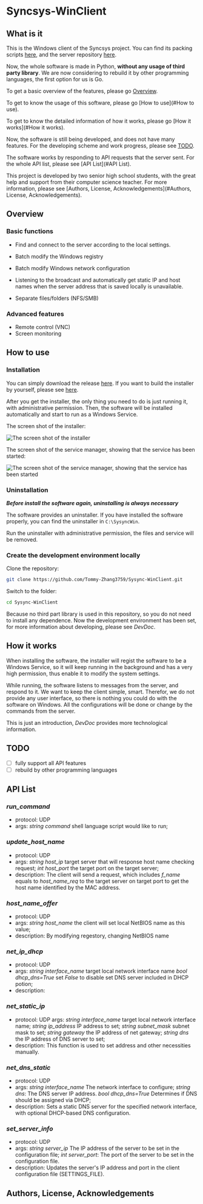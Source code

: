 # Syncsys-WinClient

## What is it

This is the Windows client of the Syncsys project. You can find its packing scripts [here](https://github.com/PelerYuan/Sysync-WinClient-Installer), and the server repository [here](https://github.com/Tommy-Zhang3759/Sysync-ConfigServer). 

Now, the whole software is made in Python, **without any usage of third party library**. We are now considering to rebuild it by other programming languages, the first option for us is Go.

To get a basic overview of the features, please go [Overview](#Overview).

To get to know the usage of this software, please go [How to use](#How to use).

To get to know the detailed information of how it works, please go [How it works](#How it works).

Now, the software is still being developed, and does not have many features. For the developing scheme and work progress, please see [TODO](#TODO).

The software works by responding to API requests that the server sent. For the whole API list, please see [API List](#API List).

This project is developed by two senior high school students, with the great help and support from their computer science teacher. For more information, please see [Authors, License, Acknowledgements](#Authors, License, Acknowledgements).

## Overview

### Basic functions

- Find and connect to the server according to the local settings.

- Batch modify the Windows registry
- Batch modify Windows network configuration
- Listening to the broadcast and automatically get static IP and host names when the server address that is saved locally is unavailable.
- Separate files/folders (NFS/SMB)

### Advanced features

- Remote control (VNC)
- Screen monitoring

## How to use

### Installation

You can simply download the release [here](https://github.com/PelerYuan/Sysync-WinClient-Installer/releases). If you want to build the installer by yourself, please see [here](https://github.com/PelerYuan/Sysync-WinClient-Installer).

After you get the installer, the only thing you need to do is just running it, with administrative permission. Then, the software will be installed automatically and start to run as a Windows Service.

The screen shot of the installer:

![The screen shot of the installer](res/install_page.png) 

The screen shot of the service manager, showing that the service has been started:

![The screen shot of the service manager, showing that the service has been started](res/service.png)

### Uninstallation

***Before install the software again, uninstalling is always necessary***

The software provides an uninstaller. If you have installed the software properly, you can find the uninstaller in `C:\SysyncWin`.

Run the uninstaller with administrative permission, the files and service will be removed.

### Create the development environment locally

Clone the repository:

```bash
git clone https://github.com/Tommy-Zhang3759/Sysync-WinClient.git
```

Switch to the folder:

```bash
cd Sysync-WinClient 
```

Because no third part library is used in this repository, so you do not need to install any dependence. Now the development environment has been set, for more information about developing, please see *DevDoc*.

## How it works

When installing the software, the installer will regist the software to be a Windows Service, so it will keep running in the background and has a very high permission, thus enable it to modify the system settings.

While running, the software listens to messages from the server, and respond to it. We want to keep the client simple, smart. Therefor, we do not provide any user interface, so there is nothing you could do with the software on Windows. All the configurations will be done or change by the commands from the server.

This is just an introduction, *DevDoc* provides more technological information.

## TODO

- [ ] fully support all API features
- [ ] rebuild by other programming languages

## API List

### *run_command*

- protocol: UDP
- args: *string* *command* shell language script would like to run;

### *update_host_name*

- protocol: UDP
- args: *string* *host_ip* target server that will response host name checking request; *int* *host_port* the target port on the target server;
- description: The client will send a request, which includes *f_name* equals to *host_name_req* to the target server on target port to get the host name identified by the MAC address.

### *host_name_offer*

- protocol: UDP
- args: *string* *host_name* the client will set local NetBIOS name as this value;
- description: By modifying regestory, changing NetBIOS name

### *net_ip_dhcp*

- protocol: UDP
- args: *string* *interface_name* target local network interface name *bool* *dhcp_dns=True* set *False* to disable set DNS server included in DHCP potion;
- description:

### *net_static_ip*

- protocol: UDP args: *string* *interface_name* target local network interface name; *string* *ip_address* IP address to set; *string* *subnet_mask* subnet mask to set; *string* *gateway* the IP address of net gateway; *string* *dns* the IP address of DNS server to set;
- description: This function is used to set address and other necessities manually.

### *net_dns_static*

- protocol: UDP
- args: *string* *interface_name* The network interface to configure; *string* *dns*: The DNS server IP address. *bool* *dhcp_dns=True* Determines if DNS should be assigned via DHCP;
- description: Sets a static DNS server for the specified network interface, with optional DHCP-based DNS configuration.

### *set_server_info*

- protocol: UDP
- args: *string* *server_ip* The IP address of the server to be set in the configuration file; *int* *server_port*: The port of the server to be set in the configuration file.
- description: Updates the server's IP address and port in the client configuration file (SETTINGS_FILE).

## Authors, License, Acknowledgements

